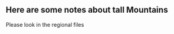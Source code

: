 Here are some notes about tall Mountains
------------------------

Please look in the regional files
